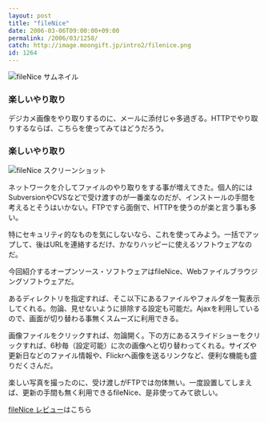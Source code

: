 ```yaml
---
layout: post
title: "fileNice"
date: 2006-03-06T09:00:00+09:00
permalink: /2006/03/1258/
catch: http://image.moongift.jp/intro2/filenice.png
id: 1264
---
```

 ![fileNice サムネイル](http://image.moongift.jp/intro2/filenice.t.png "fileNice サムネイル")
  

### 楽しいやり取り
  
デジカメ画像をやり取りするのに、メールに添付じゃ多過ぎる。HTTPでやり取りするならば、こちらを使ってみてはどうだろう。  
<!--more-->  

### 楽しいやり取り
  

![fileNice スクリーンショット](http://image.moongift.jp/intro2/filenice.png "fileNice スクリーンショット")

  

ネットワークを介してファイルのやり取りをする事が増えてきた。個人的にはSubversionやCVSなどで受け渡すのが一番楽なのだが、インストールの手間を考えるとそうはいかない。FTPですら面倒で、HTTPを使うのが楽と言う事も多い。

  

特にセキュリティ的なものを気にしないなら、これを使ってみよう。一括でアップして、後はURLを連絡するだけ、かなりハッピーに使えるソフトウェアなのだ。

  

今回紹介するオープンソース・ソフトウェアはfileNice、Webファイルブラウジングソフトウェアだ。

  

あるディレクトリを指定すれば、そこ以下にあるファイルやフォルダを一覧表示してくれる。勿論、見せないように排除する設定も可能だ。Ajaxを利用しているので、画面が切り替わる事無くスムーズに利用できる。

  

画像ファイルをクリックすれば、勿論開く。下の方にあるスライドショーをクリックすれば、6秒毎（設定可能）に次の画像へと切り替わってくれる。サイズや更新日などのファイル情報や、Flickrへ画像を送るリンクなど、便利な機能も盛りだくさんだ。

  

楽しい写真を撮ったのに、受け渡しがFTPでは勿体無い。一度設置してしまえば、更新の手間も無く利用できるfileNice、是非使ってみて欲しい。

  

[fileNice レビュー](http://oss.moongift.jp/review/i-1263.html)はこちら

